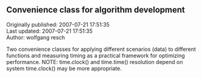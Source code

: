 ## Convenience class for algorithm development  
Originally published: 2007-07-21 17:51:35  
Last updated: 2007-07-21 17:51:35  
Author: wolfgang resch  
  
Two convenience classes for applying different scenarios (data) to different functions and measuring timing as a practical framework for optimizing performance.
NOTE:  time.clock() and time.time() resolution depend on system time.clock() may be more appropriate.